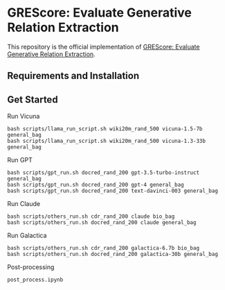 # GREScore: Evaluate Generative Relation Extraction
This repository is the official implementation of [GREScore: Evaluate Generative Relation Extraction](https://arxiv.org/abs/2402.10744). 

## Requirements and Installation

## Get Started
Run Vicuna
```[bash]
bash scripts/llama_run_script.sh wiki20m_rand_500 vicuna-1.5-7b general_bag
bash scripts/llama_run_script.sh wiki20m_rand_500 vicuna-1.3-33b general_bag
```

Run GPT
```[bash]
bash scripts/gpt_run.sh docred_rand_200 gpt-3.5-turbo-instruct general_bag
bash scripts/gpt_run.sh docred_rand_200 gpt-4 general_bag
bash scripts/gpt_run.sh docred_rand_200 text-davinci-003 general_bag
```

Run Claude
```[bash]
bash scripts/others_run.sh cdr_rand_200 claude bio_bag
bash scripts/others_run.sh docred_rand_200 claude general_bag
```

Run Galactica
```[bash]
bash scripts/others_run.sh cdr_rand_200 galactica-6.7b bio_bag
bash scripts/others_run.sh docred_rand_200 galactica-30b general_bag
```


Post-processing
```[bash]
post_process.ipynb
```
